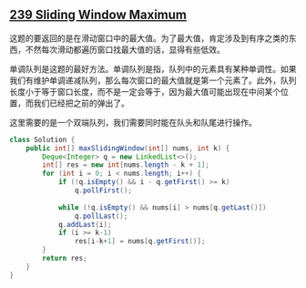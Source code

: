 ## [239 Sliding Window Maximum](https://leetcode.com/problems/sliding-window-maximum/)


这题的要返回的是在滑动窗口中的最大值。为了最大值，肯定涉及到有序之类的东西，不然每次滑动都遍历窗口找最大值的话，显得有些低效。

单调队列是这题的最好方法。单调队列是指，队列中的元素具有某种单调性。如果我们有维护单调递减队列，那么每次窗口的最大值就是第一个元素了。此外，队列长度小于等于窗口长度，而不是一定会等于，因为最大值可能出现在中间某个位置，而我们已经把之前的弹出了。

这里需要的是一个双端队列，我们需要同时能在队头和队尾进行操作。

```java
class Solution {
    public int[] maxSlidingWindow(int[] nums, int k) {
        Deque<Integer> q = new LinkedList<>();
        int[] res = new int[nums.length - k + 1];
        for (int i = 0; i < nums.length; i++) {
            if (!q.isEmpty() && i - q.getFirst() >= k) 
                q.pollFirst();
            
            while (!q.isEmpty() && nums[i] > nums[q.getLast()])
                q.pollLast();
            q.addLast(i);
            if (i >= k-1)
                res[i-k+1] = nums[q.getFirst()];
        }
        return res;
    }
}
```
